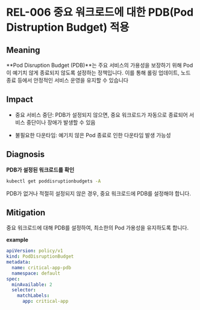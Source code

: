 # REL-006 중요 워크로드에 대한 PDB(Pod Distruption Budget) 적용

## Meaning
**Pod Disruption Budget (PDB)**는 주요 서비스의 가용성을 보장하기 위해 Pod이 예기치 않게 종료되지 않도록 설정하는 정책입니다. 이를 통해 롤링 업데이트, 노드 종료 등에서 안정적인 서비스 운영을 유지할 수 있습니다

## Impact
- 중요 서비스 중단: PDB가 설정되지 않으면, 중요 워크로드가 자동으로 종료되어 서비스 중단이나 장애가 발생할 수 있음

- 불필요한 다운타임: 예기치 않은 Pod 종료로 인한 다운타임 발생 가능성

## Diagnosis
**PDB가 설정된 워크로드를 확인**

```bash
kubectl get poddisruptionbudgets -A
```

PDB가 없거나 적절히 설정되지 않은 경우, 중요 워크로드에 PDB를 설정해야 합니다.

## Mitigation
중요 워크로드에 대해 PDB를 설정하여, 최소한의 Pod 가용성을 유지하도록 합니다.

**example**

```yaml
apiVersion: policy/v1
kind: PodDisruptionBudget
metadata:
  name: critical-app-pdb
  namespace: default
spec:
  minAvailable: 2
  selector:
    matchLabels:
      app: critical-app
```
